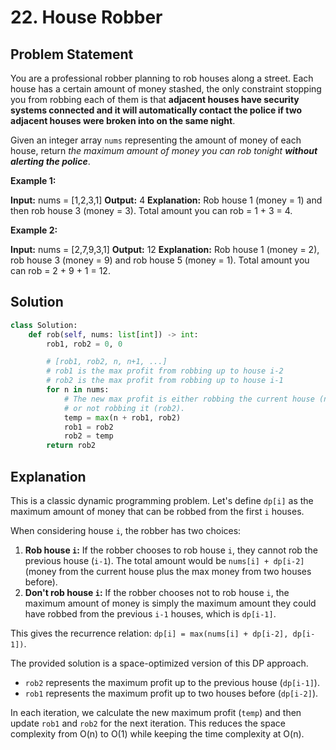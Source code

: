 
# 22. House Robber

## Problem Statement

You are a professional robber planning to rob houses along a street. Each house has a certain amount of money stashed, the only constraint stopping you from robbing each of them is that **adjacent houses have security systems connected and it will automatically contact the police if two adjacent houses were broken into on the same night**.

Given an integer array `nums` representing the amount of money of each house, return *the maximum amount of money you can rob tonight **without alerting the police***.

**Example 1:**

**Input:** nums = [1,2,3,1]
**Output:** 4
**Explanation:** Rob house 1 (money = 1) and then rob house 3 (money = 3).
Total amount you can rob = 1 + 3 = 4.

**Example 2:**

**Input:** nums = [2,7,9,3,1]
**Output:** 12
**Explanation:** Rob house 1 (money = 2), rob house 3 (money = 9) and rob house 5 (money = 1).
Total amount you can rob = 2 + 9 + 1 = 12.

## Solution

```python
class Solution:
    def rob(self, nums: list[int]) -> int:
        rob1, rob2 = 0, 0

        # [rob1, rob2, n, n+1, ...]
        # rob1 is the max profit from robbing up to house i-2
        # rob2 is the max profit from robbing up to house i-1
        for n in nums:
            # The new max profit is either robbing the current house (n + rob1)
            # or not robbing it (rob2).
            temp = max(n + rob1, rob2)
            rob1 = rob2
            rob2 = temp
        return rob2
```

## Explanation

This is a classic dynamic programming problem. Let's define `dp[i]` as the maximum amount of money that can be robbed from the first `i` houses.

When considering house `i`, the robber has two choices:

1.  **Rob house `i`:** If the robber chooses to rob house `i`, they cannot rob the previous house (`i-1`). The total amount would be `nums[i] + dp[i-2]` (money from the current house plus the max money from two houses before).
2.  **Don't rob house `i`:** If the robber chooses not to rob house `i`, the maximum amount of money is simply the maximum amount they could have robbed from the previous `i-1` houses, which is `dp[i-1]`.

This gives the recurrence relation: `dp[i] = max(nums[i] + dp[i-2], dp[i-1])`.

The provided solution is a space-optimized version of this DP approach.

-   `rob2` represents the maximum profit up to the previous house (`dp[i-1]`).
-   `rob1` represents the maximum profit up to two houses before (`dp[i-2]`).

In each iteration, we calculate the new maximum profit (`temp`) and then update `rob1` and `rob2` for the next iteration. This reduces the space complexity from O(n) to O(1) while keeping the time complexity at O(n).
